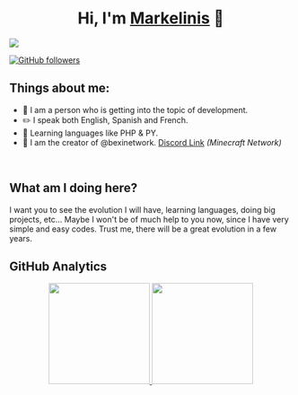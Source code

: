 <div align="center">
<h1 align="center">Hi, I'm <a href="https://aristi.dev">Markelinis</a> 👋</h1>
</div>
<img src="https://imgur.com/a/mLzbG19.png">

[![GitHub followers](https://img.shields.io/github/followers/markelinis?style=social)](https://github.com/markelinis)

## Things about me:

- 📂 I am a person who is getting into the topic of development.
- ✏️ I speak both English, Spanish and French.
- 🔧 Learning languages ​​like PHP & PY.
- 👑 I am the creator of @bexinetwork. [Discord Link](https://discord.gg/bexi) *(Minecraft Network)*
<br>

## What am I doing here?
I want you to see the evolution I will have, learning languages, doing big projects, etc... Maybe I won't be of much help to you now, since I have very simple and easy codes. Trust me, there will be a great evolution in a few years.

## GitHub Analytics

<p align="center">
<a href="https://github.com/markelinis">
  <img height="180em" src="https://github-readme-stats-eight-theta.vercel.app/api?username=markelinis&show_icons=true&theme=algolia&include_all_commits=true&count_private=true"/>
  <img height="180em" src="https://github-readme-stats-eight-theta.vercel.app/api/top-langs/?username=markelinis&layout=compact&langs_count=8&theme=algolia"/>
</a>
</p>
